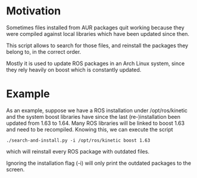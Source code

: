 # Motivation

Sometimes files installed from AUR packages quit working because they were compiled against local libraries which have been updated since then.

This script allows to search for those files, and reinstall the packages they belong to, in the correct order.

Mostly it is used to update ROS packages in an Arch Linux system, since they rely heavily on boost which is constantly updated.

# Example

As an example, suppose we have a ROS installation under /opt/ros/kinetic and the system boost libraries have since the last (re-)installation been updated from 1.63 to 1.64.
Many ROS libraries will be linked to boost 1.63 and need to be recompiled. Knowing this, we can execute the script

  `./search-and-install.py -i /opt/ros/kinetic boost 1.63`

which will reinstall every ROS package with outdated files.

Ignoring the installation flag (-i) will only print the outdated packages to the screen.
